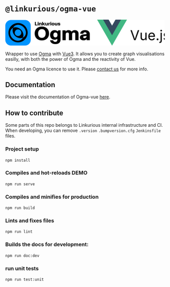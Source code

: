 # `@linkurious/ogma-vue`

![logo](/logo.svg)


Wrapper to use [Ogma](https://doc.linkurio.us/ogma/latest/) with [Vue3](https://vuejs.org/about/releases.html).
It allows you to create graph visualisations easilly, with both the power of Ogma and the reactivity of Vue. 

You need an Ogma licence to use it. Please [contact us](https://doc.linkurio.us/ogma/latest/support.html) for more info.

## Documentation

Please visit the documentation of Ogma-vue [here](https://linkurious.github.io/ogma-vue/).

## How to contribute

Some parts of this repo belongs to Linkurious internal infrastructure and CI. 
When developing, you can remove `.version` `.bumpversion.cfg` `Jenkinsfile`  files.

### Project setup
```
npm install
```

### Compiles and hot-reloads DEMO
```
npm run serve
```

### Compiles and minifies for production
```
npm run build
```

### Lints and fixes files
```
npm run lint
```

### Builds the docs for development: 
```
npm run doc:dev
```

### run unit tests
```
npm run test:unit
```